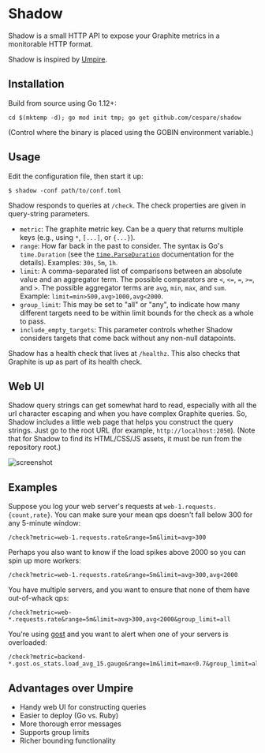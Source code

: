 # Shadow

Shadow is a small HTTP API to expose your Graphite metrics in a monitorable HTTP
format.

Shadow is inspired by [Umpire](https://github.com/heroku/umpire).

## Installation

Build from source using Go 1.12+:

    cd $(mktemp -d); go mod init tmp; go get github.com/cespare/shadow

(Control where the binary is placed using the GOBIN environment variable.)

## Usage

Edit the configuration file, then start it up:

    $ shadow -conf path/to/conf.toml

Shadow responds to queries at `/check`. The check properties are given in
query-string parameters.

* `metric`: The graphite metric key. Can be a query that returns multiple keys
  (e.g., using `*`, `[...]`, or `{...}`).
* `range`: How far back in the past to consider. The syntax is Go's
  `time.Duration` (see the
  [`time.ParseDuration`](http://golang.org/pkg/time/#ParseDuration)
  documentation for the details). Examples: `30s`, `5m`, `1h`.
* `limit`: A comma-separated list of comparisons between an absolute value and
  an aggregator term. The possible comparators are `<`, `<=`, `=`, `>=`, and
  `>`. The possible aggregator terms are `avg`, `min`, `max`, and `sum`.
  Example: `limit=min>500,avg>1000,avg<2000`.
* `group_limit`: This may be set to "all" or "any", to indicate how many
  different targets need to be within limit bounds for the check as a whole to
  pass.
* `include_empty_targets`: This parameter controls whether Shadow considers
  targets that come back without any non-null datapoints.

Shadow has a health check that lives at `/healthz`. This also checks that
Graphite is up as part of its health check.

## Web UI

Shadow query strings can get somewhat hard to read, especially with all the url
character escaping and when you have complex Graphite queries. So, Shadow
includes a little web page that helps you construct the query strings. Just go
to the root URL (for example, `http://localhost:2050`). (Note that for Shadow to
find its HTML/CSS/JS assets, it must be run from the repository root.)

![screenshot](/screenshot.png)

## Examples

Suppose you log your web server's requests at `web-1.requests.{count,rate}`. You
can make sure your mean qps doesn't fall below 300 for any 5-minute window:

    /check?metric=web-1.requests.rate&range=5m&limit=avg>300

Perhaps you also want to know if the load spikes above 2000 so you can spin up
more workers:

    /check?metric=web-1.requests.rate&range=5m&limit=avg>300,avg<2000

You have multiple servers, and you want to ensure that none of them have
out-of-whack qps:

    /check?metric=web-*.requests.rate&range=5m&limit=avg>300,avg<2000&group_limit=all

You're using [gost](https://github.com/cespare/gost) and you want to alert when
one of your servers is overloaded:

    /check?metric=backend-*.gost.os_stats.load_avg_15.gauge&range=1m&limit=max<0.7&group_limit=all

## Advantages over Umpire

* Handy web UI for constructing queries
* Easier to deploy (Go vs. Ruby)
* More thorough error messages
* Supports group limits
* Richer bounding functionality
